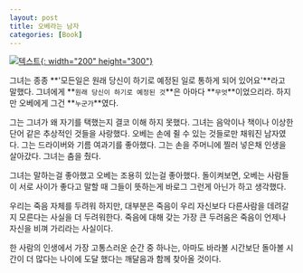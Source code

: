 ```yaml
---
layout: post
title: 오베라는 남자
categories: [Book]
---
```


[![텍스트](http://image.yes24.com/Goods/17932082/800x0){: width="200" height="300"}](http://www.yes24.com/Product/Goods/17932082?scode=032&OzSrank=1)

그녀는 종종 **'모든일은 원래 당신이 하기로 예정된 일로 통하게 되어 있어요'**라고 말했다. 그녀에게 **`원래 당신이 하기로 예정된 것`**은 아마다 **`무엇`**이었으리라.
하지만 오베에게 그건 **`누군가`**였다.

그는 그녀가 왜 자기를 택했는지 결코 이해 하지 못했다. 그녀는 음악이나 책이나 이상한 단어 같은 추상적인 것들을 사랑했다. 오베는 손에 쥘 수 있는 것들로만 채워진 남자였다.
그는 드라이버와 기름 여과기를 좋아했다. 그는 손을 주머니에 찔러 넣은채 인생을 살아갔다. 그녀는 춤을 췄다.

그녀는 말하는걸 좋아했고 오베는 조용히 있는걸 좋아했다. 돌이켜보면, 오베는 사람들이 서로 사이가 좋다고 말할 때 그들이 뜻하는게 바로그 그런게 아닌가 하고 생각했다.

우리는 죽음 자체를 두려워 하지만, 대부분은 죽음이 우리 자신보다 다른사람을 데려갈지 모른다는 사실을 더 두려워한다. 죽음에 대해 갖는 가장 큰 두려움은 죽음이 언제나 자신을
비껴 가리라는 사실이다.

한 사람의 인생에서 가장 고통스러운 순간 중 하나는, 아마도 바라볼 시간보단 돌아볼 시간이 더 많다는 나이에 도달 했다는 깨달음과 함께 찾아올 것이다.